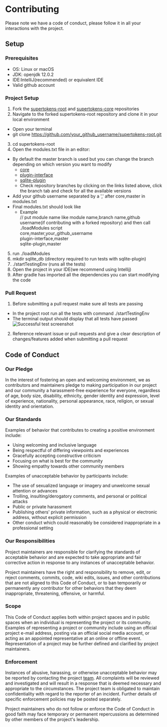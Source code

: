 # Contributing

Please note we have a code of conduct, please follow it in all your interactions with the project.

## Setup

### Prerequisites
- OS: Linux or macOS
- JDK: openjdk 12.0.2
- IDE:IntelliJ(recommended) or equivalent IDE
- Valid github account

### Project Setup
1. Fork the [supertokens-root](https://github.com/supertokens/supertokens-root.git) and [supertokens-core](https://github.com/supertokens/supertokens-core) repositories
2. Navigate to the forked supertokens-root repository and clone it in your local environment 
  - Open your terminal
  - git clone https://github.com/your_github_username/supertokens-root.git
3. cd supertokens-root
4. Open the modules.txt file in an editor:
  - By default the master branch is used but you can change the branch depending on which version you want to modify 
    - [core](https://github.com/supertokens/supertokens-core)
    - [plugin-interface](https://github.com/supertokens/supertokens-plugin-interface)
    - [sqlite-plugin](https://github.com/supertokens/supertokens-sqlite-plugin)
    - Check repository branches by clicking on the links listed above, click the branch tab and check for all the available versions 
  - Add your github username separated by a ',' after core,master in  modules.txt
  - Final modules.txt should look like
    - Example  
      // put module name like module name,branch name,github username(if contributing with a forked repository) and then call ./loadModules script  
	core,master,your_github_username  
	plugin-interface,master  
	sqlite-plugin,master
	
5. run ./loadModules
6. mkdir sqlite_db (directory required to run tests with sqlite-plugin)
7. ./startTestingEnv (runs all the tests)
8. Open the project in your IDE(we recommend using Intellij)
9. After gradle has imported all the dependencies you can start modifying the code

### Pull Request
1. Before submitting a pull request make sure all tests are passing
  - In the project root run all the tests with command ./startTestingEnv
  - The terminal output should display that all tests have passed  
  ![Successful test screenshot](/relative/path/to/img.jpg?raw=true "Successful test screenshot")  
2. Reference relevant issue or pull requests and give a clear description of changes/features added when submitting a pull request


## Code of Conduct

### Our Pledge

In the interest of fostering an open and welcoming environment, we as
contributors and maintainers pledge to making participation in our project and
our community a harassment-free experience for everyone, regardless of age, body
size, disability, ethnicity, gender identity and expression, level of experience,
nationality, personal appearance, race, religion, or sexual identity and
orientation.

### Our Standards

Examples of behavior that contributes to creating a positive environment
include:

* Using welcoming and inclusive language
* Being respectful of differing viewpoints and experiences
* Gracefully accepting constructive criticism
* Focusing on what is best for the community
* Showing empathy towards other community members

Examples of unacceptable behavior by participants include:

* The use of sexualized language or imagery and unwelcome sexual attention or
advances
* Trolling, insulting/derogatory comments, and personal or political attacks
* Public or private harassment
* Publishing others' private information, such as a physical or electronic
  address, without explicit permission
* Other conduct which could reasonably be considered inappropriate in a
  professional setting

### Our Responsibilities

Project maintainers are responsible for clarifying the standards of acceptable
behavior and are expected to take appropriate and fair corrective action in
response to any instances of unacceptable behavior.

Project maintainers have the right and responsibility to remove, edit, or
reject comments, commits, code, wiki edits, issues, and other contributions
that are not aligned to this Code of Conduct, or to ban temporarily or
permanently any contributor for other behaviors that they deem inappropriate,
threatening, offensive, or harmful.

### Scope

This Code of Conduct applies both within project spaces and in public spaces
when an individual is representing the project or its community. Examples of
representing a project or community include using an official project e-mail
address, posting via an official social media account, or acting as an appointed
representative at an online or offline event. Representation of a project may be
further defined and clarified by project maintainers.

### Enforcement

Instances of abusive, harassing, or otherwise unacceptable behavior may be
reported by contacting the project [team](mailto:team@supertokens.io). All
complaints will be reviewed and investigated and will result in a response that
is deemed necessary and appropriate to the circumstances. The project team is
obligated to maintain confidentiality with regard to the reporter of an incident.
Further details of specific enforcement policies may be posted separately.

Project maintainers who do not follow or enforce the Code of Conduct in good
faith may face temporary or permanent repercussions as determined by other
members of the project's leadership.
